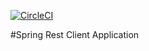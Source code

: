 [![CircleCI](https://circleci.com/gh/yulikexuan/springguru.svg?style=svg)](https://circleci.com/gh/yulikexuan/springguru)

#Spring Rest Client Application
